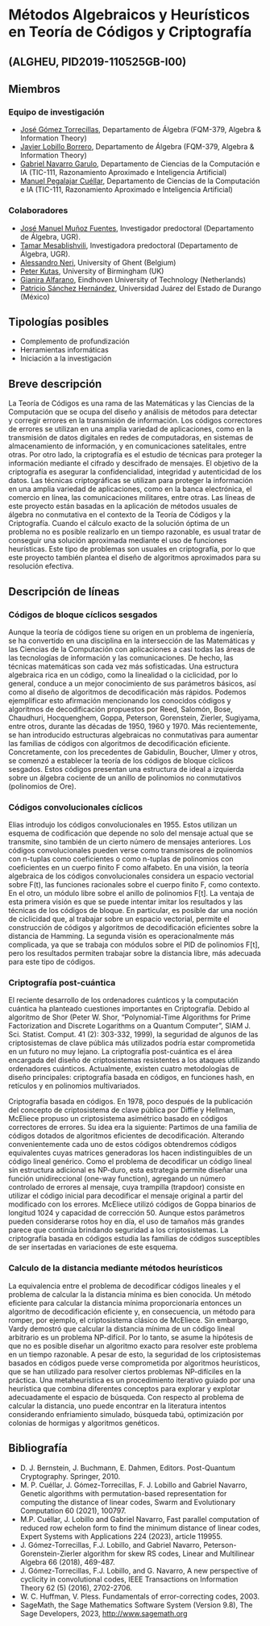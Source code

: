 # Métodos Algebraicos y Heurísticos en Teoría de Códigos y Criptografía 
## (ALGHEU, PID2019-110525GB-I00)


## Miembros

### Equipo de investigación


- [José Gómez Torrecillas](https://scholar.google.es/citations?user=JLAmmfcAAAAJ&hl=es), Departamento de Álgebra (FQM-379, Algebra & Information Theory)
- [Javier Lobillo Borrero](https://scholar.google.es/citations?user=1tl1rJgAAAAJ&hl=es), Departamento de Álgebra (FQM-379, Algebra & Information Theory)
- [Gabriel Navarro Garulo](https://scholar.google.es/citations?user=XcePyDEAAAAJ&hl=es), Departamento de Ciencias de la Computación e IA (TIC-111, Razonamiento Aproximado e Inteligencia Artificial)
- [Manuel Pegalajar Cuéllar](https://scholar.google.es/citations?user=GN4K2gkAAAAJ&hl=es), Departamento de Ciencias de la Computación e IA (TIC-111, Razonamiento Aproximado e Inteligencia Artificial)

### Colaboradores

- [José Manuel Muñoz Fuentes](https://www.ugr.es/personal/jose-manuel-munoz-fuentes), Investigador predoctoral (Departamento de Álgebra, UGR). 
- [Tamar Mesablishvili](https://directorio.ugr.es/static/PersonalUGR/*/show/f49a670a02b38e68a7e192fe1aa0cec1), Investigadora predoctoral (Departamento de Álgebra, UGR).
- [Alessandro Neri](https://scholar.google.com/citations?user=d2osIFUAAAAJ&hl=en), University of Ghent (Belgium)
- [Peter Kutas](https://scholar.google.com/citations?user=VoIiJSQAAAAJ&hl=en), University of Birmingham (UK)
- [Gianira Alfarano](https://scholar.google.com/citations?user=Kib5M0YAAAAJ&hl=en), Eindhoven University of Technology (Netherlands)
- [Patricio Sánchez Hernández](https://scholar.google.com/citations?user=wTx5ojYAAAAJ&hl=en), Universidad Juárez del Estado de Durango (México)


## Tipologías posibles


- Complemento de profundización 
- Herramientas informáticas
- Iniciación a la investigación

## Breve descripción 

La Teoría de Códigos es una rama de las Matemáticas y las Ciencias de la Computación que se ocupa del diseño y análisis de métodos para detectar y corregir errores en la transmisión de información. Los códigos correctores de errores se utilizan en una amplia variedad de aplicaciones, como en la transmisión de datos digitales en redes de computadoras, en sistemas de almacenamiento de información, y en comunicaciones satelitales, entre otras. Por otro lado, la criptografía es el estudio de técnicas para proteger la información mediante el cifrado y descifrado de mensajes. El objetivo de la criptografía es asegurar la confidencialidad, integridad y autenticidad de los datos. Las técnicas criptográficas se utilizan para proteger la información en una amplia variedad de aplicaciones, como en la banca electrónica, el comercio en línea, las comunicaciones militares, entre otras. Las líneas de este proyecto están basadas en la aplicación de métodos usuales de álgebra no conmutativa en el contexto de la Teoría de Códigos y la Criptografía. Cuando el cálculo exacto de la solución óptima de un problema no es posible realizarlo en un tiempo razonable, es usual tratar de conseguir una solución aproximada mediante el uso de funciones heurísticas. Este tipo de problemas son usuales en criptografía, por lo que este proyecto también plantea el diseño de algoritmos aproximados para su resolución efectiva.


## Descripción de líneas 


### Códigos de bloque cíclicos sesgados

Aunque la teoría de códigos tiene su origen en un problema de ingeniería, se ha convertido en una disciplina en la intersección de las Matemáticas y las Ciencias de la Computación con aplicaciones a casi todas las áreas de las tecnologías de información y las comunicaciones. De hecho, las técnicas matemáticas son cada vez más sofisticadas. Una estructura algebraica rica en un código, como la linealidad o la ciclicidad, por lo general, conduce a un mejor conocimiento de sus parámetros básicos, así como al diseño de algoritmos de decodificación más rápidos. Podemos ejemplificar esto
afirmación mencionando los conocidos códigos y algoritmos de decodificación propuestos por Reed,
Salomón, Bose, Chaudhuri, Hocquenghem, Goppa, Peterson, Gorenstein, Zierler, Sugiyama, entre otros, durante las décadas de 1950, 1960 y 1970. Más recientemente, se han introducido estructuras algebraicas no conmutativas para aumentar las familias de códigos con algoritmos de decodificación eficiente. Concretamente, con los precedentes de Gabidulin, Boucher, Ulmer y otros, se comenzó a establecer la teoría de los códigos de bloque cíclicos sesgados. Estos códigos presentan una estructura de ideal a izquierda sobre un álgebra cociente de un anillo de polinomios no conmutativos (polinomios de Ore).


### Códigos convolucionales cíclicos

Elias introdujo los códigos convolucionales en 1955. Estos utilizan un esquema de codificación que depende no solo del mensaje actual que se transmite, sino también de un cierto número de mensajes anteriores. Los códigos convolucionales pueden verse como transmisores de polinomios con n-tuplas como coeficientes o como n-tuplas de polinomios con coeficientes en un cuerpo finito F como alfabeto. En una visión,  la teoría algebraica de los códigos convolucionales considera un espacio vectorial sobre F(t), las funciones racionales sobre el cuerpo finito F, como contexto. En el otro, un módulo libre sobre el anillo de polinomios F[t]. La ventaja de esta primera visión es que se puede intentar imitar los resultados y las técnicas de los códigos de bloque. En particular, es posible dar una noción de ciclicidad que, al trabajar sobre un espacio vectorial, permite el construcción de códigos y algoritmos de decodificación eficientes sobre la distancia de Hamming. La segunda visión es operacionalmente más complicada, ya que se trabaja con módulos sobre el PID de polinomios F[t], pero los resultados permiten trabajar sobre la distancia libre, más adecuada para este tipo de códigos.


### Criptografía post-cuántica

El reciente desarrollo de los ordenadores cuánticos y la computación cuántica ha planteado cuestiones importantes en Criptografía. Debido al algoritmo de Shor (Peter W. Shor, “Polynomial-Time Algorithms for Prime Factorization and Discrete Logarithms on a Quantum Computer”, SIAM J. Sci. Statist. Comput. 41 (2): 303-332, 1999), la seguridad de algunos de las criptosistemas de clave pública más utilizados podría estar comprometida en un futuro no muy lejano. La criptografía post-cuántica es el área encargada del diseño de criptosistemas resistentes a los ataques utilizando ordenadores cuánticos.
Actualmente, existen cuatro metodologías de diseño principales: criptografía basada en códigos, en funciones hash, en retículos y en polinomios multivariados.

Criptografía basada en códigos. En 1978, poco después de la publicación del concepto de criptosistema de clave pública por Diffie y Hellman, McEliece propuso un criptosistema asimétrico basado en códigos correctores de errores. Su idea era la siguiente: Partimos de una familia de códigos dotados de algoritmos eficientes de decodificación. Alterando convenientemente cada uno de estos códigos obtendremos códigos equivalentes cuyas matrices generadoras los hacen indistinguibles de un código lineal genérico. Como el problema de decodificar un código lineal sin estructura adicional es NP-duro, esta estrategia permite diseñar una función unidireccional (one-way function), agregando un número controlado de errores al mensaje, cuya trampilla (trapdoor) consiste en utilizar el código inicial para decodificar el mensaje original a partir del modificado con los errores. McEliece utilizó códigos de Goppa binarios de longitud 1024 y capacidad de corrección 50. Aunque estos parámetros pueden considerarse rotos hoy en día, el uso de tamaños más grandes parece que continúa brindando seguridad a los criptosistemas. La criptografía basada en códigos estudia las familias de códigos susceptibles de ser insertadas en variaciones de este esquema.

### Calculo de la distancia mediante métodos heurísticos

La equivalencia entre el problema de decodificar códigos lineales y el problema de calcular la
la distancia mínima es bien conocida. Un método eficiente para calcular la distancia mínima proporcionaría entonces un algoritmo de decodificación eficiente y, en consecuencia, un método
para romper, por ejemplo, el criptosistema clásico de McEliece. Sin embargo, Vardy demostró que calcular la distancia mínima de un código lineal arbitrario es un problema NP-difícil. 
Por lo tanto, se asume la hipótesis de que no es posible diseñar un algoritmo exacto para resolver este problema en un tiempo razonable. A pesar de esto, la seguridad de los criptosistemas basados en códigos puede verse comprometida por algoritmos heurísticos, que se han utilizado para resolver ciertos problemas NP-difíciles en la práctica. Una metaheurística es un procedimiento iterativo guiado por una heurística que combina diferentes conceptos para explorar y explotar adecuadamente el espacio de búsqueda. Con respecto al problema de calcular la distancia, uno puede encontrar en la literatura intentos considerando enfriamiento simulado, búsqueda tabú, optimización por colonias de hormigas y algoritmos genéticos.


## Bibliografía

- D. J. Bernstein, J. Buchmann, E. Dahmen, Editors. Post-Quantum Cryptography. Springer, 2010.
- M. P. Cuéllar, J. Gómez-Torrecillas, F. J. Lobillo and Gabriel Navarro, Genetic algorithms with permutation-based representation for computing the distance of linear codes, Swarm and Evolutionary Computation 60 (2021), 100797.
- M.P. Cuéllar, J. Lobillo and Gabriel Navarro, Fast parallel computation of reduced row echelon form to find the minimum distance of linear codes, Expert Systems with Applications 224 (2023), article 119955.
- J. Gómez-Torrecillas, F.J. Lobillo, and Gabriel Navarro, Peterson-Gorenstein-Zierler algorithm for skew RS codes, Linear and Multilinear Algebra 66 (2018), 469-487.
- J. Gómez-Torrecillas, F.J. Lobillo, and G. Navarro, A new perspective of cyclicity in convolutional codes, IEEE Transactions on Information Theory 62 (5) (2016), 2702-2706.
- W. C. Huffman, V. Pless. Fundamentals of error-correcting codes, 2003. 
- SageMath, the Sage Mathematics Software System (Version 9.8), The Sage Developers, 2023, http://www.sagemath.org 
